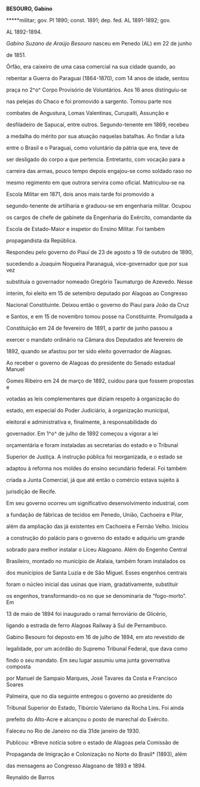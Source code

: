 **BESOURO, Gabino**



**\***militar; gov. PI 1890; const. 1891; dep. fed. AL 1891-1892; gov.

AL 1892-1894.



*Gabino Suzano de Araújo Besouro* nasceu em Penedo (AL) em 22 de junho

de 1851.



Órfão, era caixeiro de uma casa comercial na sua cidade quando, ao

rebentar a Guerra do Paraguai (1864-1870), com 14 anos de idade, sentou

praça no 2^o^ Corpo Provisório de Voluntários. Aos 16 anos distinguiu-se

nas pelejas do Chaco e foi promovido a sargento. Tomou parte nos

combates de Angustura, Lomas Valentinas, Curupaiti, Assunção e

desfiladeiro de Sapucaí, entre outros. Segundo-tenente em 1869, recebeu

a medalha do mérito por sua atuação naquelas batalhas. Ao findar a luta

entre o Brasil e o Paraguai, como voluntário da pátria que era, teve de

ser desligado do corpo a que pertencia. Entretanto, com vocação para a

carreira das armas, pouco tempo depois engajou-se como soldado raso no

mesmo regimento em que outrora servira como oficial. Matriculou-se na

Escola Militar em 1871, dois anos mais tarde foi promovido a

segundo-tenente de artilharia e graduou-se em engenharia militar. Ocupou

os cargos de chefe de gabinete da Engenharia do Exército, comandante da

Escola de Estado-Maior e inspetor do Ensino Militar. Foi também

propagandista da República.



Respondeu pelo governo do Piauí de 23 de agosto a 19 de outubro de 1890,

sucedendo a Joaquim Nogueira Paranaguá, vice-governador que por sua vez

substituía o governador nomeado Gregório Taumaturgo de Azevedo. Nesse

ínterim, foi eleito em 15 de setembro deputado por Alagoas ao Congresso

Nacional Constituinte. Deixou então o governo do Piauí para João da Cruz

e Santos, e em 15 de novembro tomou posse na Constituinte. Promulgada a

Constituição em 24 de fevereiro de 1891, a partir de junho passou a

exercer o mandato ordinário na Câmara dos Deputados até fevereiro de

1892, quando se afastou por ter sido eleito governador de Alagoas.



Ao receber o governo de Alagoas do presidente do Senado estadual Manuel

Gomes Ribeiro em 24 de março de 1892, cuidou para que fossem propostas e

votadas as leis complementares que diziam respeito à organização do

estado, em especial do Poder Judiciário, à organização municipal,

eleitoral e administrativa e, finalmente, à responsabilidade do

governador. Em 1^o^ de julho de 1892 começou a vigorar a lei

orçamentária e foram instaladas as secretarias do estado e o Tribunal

Superior de Justiça. A instrução pública foi reorganizada, e o estado se

adaptou à reforma nos moldes do ensino secundário federal. Foi também

criada a Junta Comercial, já que até então o comércio estava sujeito à

jurisdição de Recife.



Em seu governo ocorreu um significativo desenvolvimento industrial, com

a fundação de fábricas de tecidos em Penedo, União, Cachoeira e Pilar,

além da ampliação das já existentes em Cachoeira e Fernão Velho. Iniciou

a construção do palácio para o governo do estado e adquiriu um grande

sobrado para melhor instalar o Liceu Alagoano. Além do Engenho Central

Brasileiro, montado no município de Atalaia, também foram instalados os

dos municípios de Santa Luzia e de São Miguel. Esses engenhos centrais

foram o núcleo inicial das usinas que iriam, gradativamente, substituir

os engenhos, transformando-os no que se denominaria de “fogo-morto”. Em

13 de maio de 1894 foi inaugurado o ramal ferroviário de Glicério,

ligando a estrada de ferro Alagoas Railway à Sul de Pernambuco.



Gabino Besouro foi deposto em 16 de julho de 1894, em ato revestido de

legalidade, por um acórdão do Supremo Tribunal Federal, que dava como

findo o seu mandato. Em seu lugar assumiu uma junta governativa composta

por Manuel de Sampaio Marques, José Tavares da Costa e Francisco Soares

Palmeira, que no dia seguinte entregou o governo ao presidente do

Tribunal Superior do Estado, Tibúrcio Valeriano da Rocha Lins. Foi ainda

prefeito do Alto-Acre e alcançou o posto de marechal do Exército.



Faleceu no Rio de Janeiro no dia 31de janeiro de 1930.



Publicou: *Breve notícia sobre o estado de Alagoas pela Comissão de

Propaganda de Imigração e Colonização no Norte do Brasil* (1893), além

das mensagens ao Congresso Alagoano de 1893 e 1894.



Reynaldo de Barros



